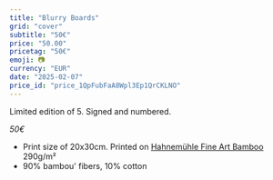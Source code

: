 ```yaml
---
title: "Blurry Boards"
grid: "cover"
subtitle: "50€"
price: "50.00"
pricetag: "50€"
emoji: 📷
currency: "EUR"
date: "2025-02-07"
price_id: "price_1QpFubFaA8Wpl3Ep1QrCKLNO"
---
```

Limited edition of 5. Signed and numbered.

*50€*

- Print size of 20x30cm. Printed on [Hahnemühle Fine Art Bamboo](https://www.hahnemuehle.com/fr/digital-fineart/les-papiers-a-jet-dencre-fineart/natural-line/p/Product/show/202/1036.html) 290g/m²
- 90% bambou' fibers, 10% cotton
